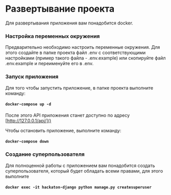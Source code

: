 # Развертывание проекта

Для развертывания приложения вам понадобится docker.

### Настройка переменных окружения

Предварительно необходимо настроить переменные окружения. Для этого создайте в папке проекта файл .env с
соответствующими настройками (пример такого файла - .env.example) или скопируйте файл .env.example и переименуйте его в
.env.

### Запуск приложения

Для того чтобы запустить приложение, в папке проекта выполните команду:

#### `docker-compose up -d`

После этого API приложения станет доступно по адресу [http://127.0.0.1/api/]()

Чтобы остановить приложение, выполните команду:

#### `docker-compose down`

### Создание суперпользователя

Для полноценной работы с приложением вам понадобится создать суперпользователя, который будет обладать всеми правами,
для этого выполните 

#### `docker exec -it hackaton-django python manage.py createsuperuser`

